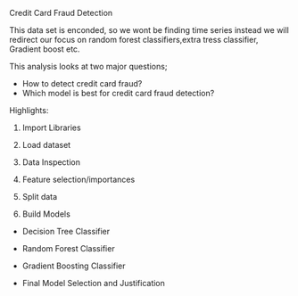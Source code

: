 Credit Card Fraud Detection

This data set is enconded, so we wont be finding time series instead we will
redirect our focus on random forest classifiers,extra tress classifier,
Gradient boost etc.

This analysis looks at two major questions;

* How to detect credit card fraud?
* Which model is best for credit card fraud detection?



Highlights:


1. Import Libraries

2. Load dataset

3. Data Inspection

4. Feature selection/importances

5. Split data

6. Build Models

- Decision Tree Classifier

- Random Forest Classifier

- Gradient Boosting Classifier

- Final Model Selection and Justification
